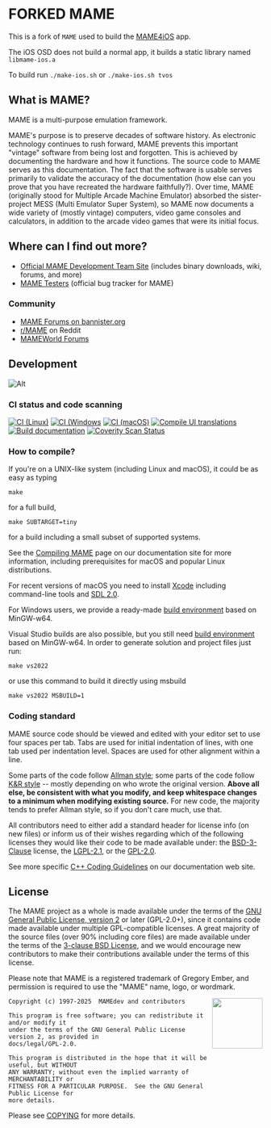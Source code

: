 # **FORKED MAME** #
This is a fork of `MAME` used to build the [MAME4iOS](https://github.com/yoshisuga/MAME4iOS) app.

The iOS OSD does not build a normal app, it builds a static library named `libmame-ios.a`

To build run `./make-ios.sh` or `./make-ios.sh tvos` 

## What is MAME?

MAME is a multi-purpose emulation framework.

MAME's purpose is to preserve decades of software history. As electronic technology continues to rush forward, MAME prevents this important "vintage" software from being lost and forgotten. This is achieved by documenting the hardware and how it functions. The source code to MAME serves as this documentation. The fact that the software is usable serves primarily to validate the accuracy of the documentation (how else can you prove that you have recreated the hardware faithfully?). Over time, MAME (originally stood for Multiple Arcade Machine Emulator) absorbed the sister-project MESS (Multi Emulator Super System), so MAME now documents a wide variety of (mostly vintage) computers, video game consoles and calculators, in addition to the arcade video games that were its initial focus.

## Where can I find out more?

* [Official MAME Development Team Site](https://www.mamedev.org/) (includes binary downloads, wiki, forums, and more)
* [MAME Testers](https://mametesters.org/) (official bug tracker for MAME)

### Community

* [MAME Forums on bannister.org](https://forums.bannister.org/ubbthreads.php?ubb=cfrm&c=5)
* [r/MAME](https://www.reddit.com/r/MAME/) on Reddit
* [MAMEWorld Forums](https://www.mameworld.info/ubbthreads/)

## Development

![Alt](https://repobeats.axiom.co/api/embed/8461d8ae4630322dafc736fc25782de214b49630.svg "Repobeats analytics image")

### CI status and code scanning

[![CI (Linux)](https://github.com/mamedev/mame/workflows/CI%20(Linux)/badge.svg)](https://github.com/mamedev/mame/actions/workflows/ci-linux.yml) [![CI (Windows](https://github.com/mamedev/mame/workflows/CI%20(Windows)/badge.svg)](https://github.com/mamedev/mame/actions/workflows/ci-windows.yml) [![CI (macOS)](https://github.com/mamedev/mame/workflows/CI%20(macOS)/badge.svg)](https://github.com/mamedev/mame/actions/workflows/ci-macos.yml) [![Compile UI translations](https://github.com/mamedev/mame/workflows/Compile%20UI%20translations/badge.svg)](https://github.com/mamedev/mame/actions/workflows/language.yml) [![Build documentation](https://github.com/mamedev/mame/workflows/Build%20documentation/badge.svg)](https://github.com/mamedev/mame/actions/workflows/docs.yml)  [![Coverity Scan Status](https://scan.coverity.com/projects/5727/badge.svg?flat=1)](https://scan.coverity.com/projects/mame-emulator)

### How to compile?

If you're on a UNIX-like system (including Linux and macOS), it could be as easy as typing

```
make
```

for a full build,

```
make SUBTARGET=tiny
```

for a build including a small subset of supported systems.

See the [Compiling MAME](http://docs.mamedev.org/initialsetup/compilingmame.html) page on our documentation site for more information, including prerequisites for macOS and popular Linux distributions.

For recent versions of macOS you need to install [Xcode](https://developer.apple.com/xcode/) including command-line tools and [SDL 2.0](https://github.com/libsdl-org/SDL/releases/latest).

For Windows users, we provide a ready-made [build environment](http://www.mamedev.org/tools/) based on MinGW-w64.

Visual Studio builds are also possible, but you still need [build environment](http://www.mamedev.org/tools/) based on MinGW-w64.
In order to generate solution and project files just run:

```
make vs2022
```
or use this command to build it directly using msbuild

```
make vs2022 MSBUILD=1
```

### Coding standard

MAME source code should be viewed and edited with your editor set to use four spaces per tab. Tabs are used for initial indentation of lines, with one tab used per indentation level. Spaces are used for other alignment within a line.

Some parts of the code follow [Allman style](https://en.wikipedia.org/wiki/Indent_style#Allman_style); some parts of the code follow [K&R style](https://en.wikipedia.org/wiki/Indent_style#K.26R_style) -- mostly depending on who wrote the original version. **Above all else, be consistent with what you modify, and keep whitespace changes to a minimum when modifying existing source.** For new code, the majority tends to prefer Allman style, so if you don't care much, use that.

All contributors need to either add a standard header for license info (on new files) or inform us of their wishes regarding which of the following licenses they would like their code to be made available under: the [BSD-3-Clause](http://opensource.org/licenses/BSD-3-Clause) license, the [LGPL-2.1](http://opensource.org/licenses/LGPL-2.1), or the [GPL-2.0](http://opensource.org/licenses/GPL-2.0).

See more specific [C++ Coding Guidelines](https://docs.mamedev.org/contributing/cxx.html) on our documentation web site.

## License

The MAME project as a whole is made available under the terms of the
[GNU General Public License, version 2](http://opensource.org/licenses/GPL-2.0)
or later (GPL-2.0+), since it contains code made available under multiple
GPL-compatible licenses.  A great majority of the source files (over 90%
including core files) are made available under the terms of the
[3-clause BSD License](http://opensource.org/licenses/BSD-3-Clause), and we
would encourage new contributors to make their contributions available under the
terms of this license.

Please note that MAME is a registered trademark of Gregory Ember, and permission
is required to use the "MAME" name, logo, or wordmark.

<a href="http://opensource.org/licenses/GPL-2.0" target="_blank">
<img align="right" width="100" src="https://opensource.org/wp-content/uploads/2009/06/OSIApproved.svg">
</a>

    Copyright (c) 1997-2025  MAMEdev and contributors

    This program is free software; you can redistribute it and/or modify it
    under the terms of the GNU General Public License version 2, as provided in
    docs/legal/GPL-2.0.

    This program is distributed in the hope that it will be useful, but WITHOUT
    ANY WARRANTY; without even the implied warranty of MERCHANTABILITY or
    FITNESS FOR A PARTICULAR PURPOSE.  See the GNU General Public License for
    more details.

Please see [COPYING](COPYING) for more details.
